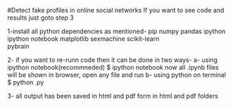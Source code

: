 #Detect fake profiles in online social networks
If you want to see code and results just goto step 3

1-install all python dependencies as mentioned-
  pip
  numpy
  pandas
  ipython
  ipython notebook
  matplotlib
  sexmachine
  scikit-learn  
  pybrain

2- if you want to re-runn code then it can be done in two ways-
  a- using ipython notebook(recommneded)
     $ ipython notebook
	now all .ipynb files will be shown in browser, open any file and run 
  b- using python on terminal
     $ python <file>.py

3- all output has been saved in html and pdf form in html and pdf folders
